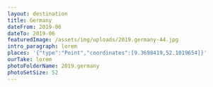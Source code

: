 ```yaml
---
layout: destination
title: Germany
dateFrom: 2019-06
dateTo: 2019-06
featuredImage: /assets/img/uploads/2019.germany-44.jpg
intro_paragraph: lorem
places: '{"type":"Point","coordinates":[9.3698419,52.1019654]}'
ourTake: lorem
photoFolderName: 2019.germany
photoSetSize: 52
---
```


